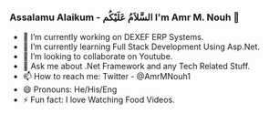 ### Assalamu Alaikum - السَّلاَمُ عَلَيْكُم I'm Amr M. Nouh 👋

- 🔭 I’m currently working on DEXEF ERP Systems.
- 🌱 I’m currently learning Full Stack Development Using Asp.Net.
- 👯 I’m looking to collaborate on Youtube.
- 💬 Ask me about .Net Framework and any Tech Related Stuff.
- 📫 How to reach me: Twitter - ‎@AmrMNouh1
- 😄 Pronouns: He/His/Eng
- ⚡ Fun fact: I love Watching Food Videos.
